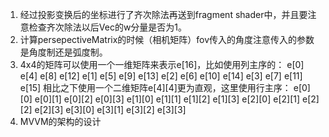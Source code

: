 1. 经过投影变换后的坐标进行了齐次除法再送到fragment shader中，并且要注意检查齐次除法以后Vec的w分量是否为1。
2. 计算persepectiveMatrix的时候（相机矩阵）fov传入的角度注意传入的参数是角度制还是弧度制。
3. 4x4的矩阵可以使用一个一维矩阵来表示e[16]，比如使用列主序的：
e[0] e[4] e[8]   e[12]
e[1] e[5] e[9]   e[13]
e[2] e[6] e[10] e[14]
e[3] e[7] e[11] e[15]
相比之下使用一个二维矩阵e[4][4]更为直观，这里使用行主序：
e[0][0] e[0][1] e[0][2] e[0][3]
e[1][0] e[1][1] e[1][2] e[1][3]
e[2][0] e[2][1] e[2][2] e[2][3]
e[3][0] e[3][1] e[3][2] e[3][3]
4. MVVM的架构的设计

